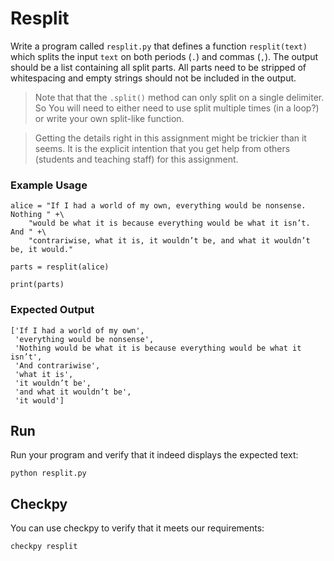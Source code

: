 # Resplit

Write a program called `resplit.py` that defines a function `resplit(text)` which splits the input `text` on both periods (`.`) and commas (`,`). The output should be a list containing all split parts. All parts need to be stripped of whitespacing and empty strings should not be included in the output.

> Note that that the `.split()` method can only split on a single delimiter. So You will need to either need to use split multiple times (in a loop?) or write your own split-like function.

> Getting the details right in this assignment might be trickier than it seems. It is the explicit intention that you get help from others (students and teaching staff) for this assignment.

### Example Usage

    alice = "If I had a world of my own, everything would be nonsense. Nothing " +\
        "would be what it is because everything would be what it isn’t. And " +\
        "contrariwise, what it is, it wouldn’t be, and what it wouldn’t be, it would."

    parts = resplit(alice)

    print(parts)

### Expected Output

    ['If I had a world of my own',
     'everything would be nonsense',
     'Nothing would be what it is because everything would be what it isn’t',
     'And contrariwise',
     'what it is',
     'it wouldn’t be',
     'and what it wouldn’t be',
     'it would']

## Run

Run your program and verify that it indeed displays the expected text:

    python resplit.py

## Checkpy

You can use checkpy to verify that it meets our requirements:

    checkpy resplit
